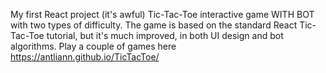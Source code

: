 My first React project (it's awful)
Tic-Tac-Toe interactive game WITH BOT with two types of difficulty.
The game is based on the standard React Tic-Tac-Toe tutorial, but it's much improved, in both UI design and bot algorithms.
Play a couple of games here https://antliann.github.io/TicTacToe/
